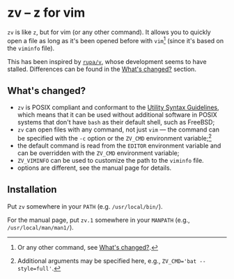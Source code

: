 # zv – z for vim

`zv` is like `z`, but for vim (or any other command).
It allows you to quickly open a file as long as it's been opened before with `vim`[^1] (since it's based on the `viminfo` file).

This has been inspired by [`rupa/v`](https://github.com/rupa/v), whose development seems to have stalled.
Differences can be found in the [What's changed?](#whats-changed) section.

## What's changed?

- `zv` is POSIX compliant and conformant to the [Utility Syntax Guidelines](https://pubs.opengroup.org/onlinepubs/9699919799/basedefs/V1_chap12.html#tag_12_02), which means that it can be used without additional software in POSIX systems that don't have `bash` as their default shell, such as FreeBSD;
- `zv` can open files with any command, not just `vim` — the command can be specified with the `-c` option or the `ZV_CMD` environment variable;[^2]
- the default command is read from the `EDITOR` environment variable and can be overridden with the `ZV_CMD` environment variable;
- `ZV_VIMINFO` can be used to customize the path to the `viminfo` file.
- options are different, see the manual page for details.

[^1]: Or any other command, see [What's changed?](#whats-changed).
[^2]: Additional arguments may be specified here, e.g., `ZV_CMD='bat --style=full'`.

## Installation

Put `zv` somewhere in your `PATH` (e.g. `/usr/local/bin/`).

For the manual page, put `zv.1` somewhere in your `MANPATH` (e.g., `/usr/local/man/man1/`).
